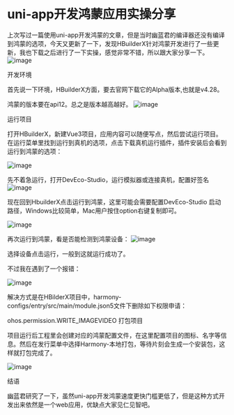# uni-app开发鸿蒙应用实操分享
上次写过一篇使用uni-app开发鸿蒙的文章，但是当时幽蓝君的编译器还没有编译到鸿蒙的选项，今天又更新了一下，发现HBuilderX针对鸿蒙开发进行了一些更新，我也下载之后进行了一下实操，感觉非常不错，所以跟大家分享一下。
![image](https://github.com/user-attachments/assets/64a9fd72-7bd8-4498-89f9-7a9d9230b069)


开发环境

首先说一下环境，HBuilderX方面，要去官网下载它的Alpha版本,也就是v4.28。

鸿蒙的版本要在api12。总之是版本越高越好。
![image](https://github.com/user-attachments/assets/455690af-eb18-42c7-93c7-a3c64a3c7449)

运行项目

打开HBuilderX，新建Vue3项目，应用内容可以随便写点，然后尝试运行项目。在运行菜单里找到运行到真机的选项，点击下载真机运行插件，插件安装后会看到运行到鸿蒙的选项：

![image](https://github.com/user-attachments/assets/81e1ca70-6eae-4a05-83a0-f4d23f6d6246)

先不着急运行，打开DevEco-Studio，运行模拟器或连接真机，配置好签名
![image](https://github.com/user-attachments/assets/d8955eb8-e6dd-4035-8c4a-b95dea8a0e5c)


现在回到HbuilderX点击运行到鸿蒙，这里可能会需要配置DevEco-Studio 启动路径，Windows比较简单，Mac用户按住option右键复制即可。

![image](https://github.com/user-attachments/assets/9e42db91-04d1-4691-9af9-9116e3d33049)


再次运行到鸿蒙，看是否能检测到鸿蒙设备：
![image](https://github.com/user-attachments/assets/9ba278fe-5d45-4ee6-90ad-18d1c026e739)



选择设备点击运行，一般到这就运行成功了。

不过我在遇到了一个报错：

![image](https://github.com/user-attachments/assets/1c61b579-4522-492a-b363-21280796d10f)


解决方式是在HBilderX项目中，harmony-configs/entry/src/main/module.json5文件下删除如下权限申请：

ohos.permission.WRITE_IMAGEVIDEO
打包项目

项目运行后工程里会创建对应的鸿蒙配置文件，在这里配置项目的图标、名字等信息。然后在发行菜单中选择Harmony-本地打包，等待片刻会生成一个安装包，这样就打包完成了。

![image](https://github.com/user-attachments/assets/250521ab-7fbd-4426-8d01-a42d464a420c)


结语

幽蓝君研究了一下，虽然uni-app开发鸿蒙速度更快门槛更低了，但是这种方式开发出来依然是一个web应用，优缺点大家见仁见智吧。
